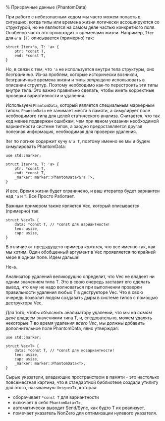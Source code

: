 % Призрачные данные (PhantomData)

При работе с небезопасным кодом мы часто можем попасть в ситуацию, когда типы
или времена жизни логически ассоциируются со структурой, но не являются на 
самом деле частью конкретного поля. Особенно часто это происходит с временами 
жизни. Например, `Iter` для  `&'a [T]` описывается (примерно) так:

```rust,ignore
struct Iter<'a, T: 'a> {
    ptr: *const T,
    end: *const T,
}
```

Но, в связи с тем, что `'a` не используется внутри тела структуры, оно
*безгранично*. Из-за проблем, которые исторически возникли, безграничные времена
жизни и типы *запрещено* использовать в описании структур. Поэтому необходимо
как-то перестроить эти типы внутри тела. Это важно правильно сделать,
чтобы иметь корректные проверки вариативности и удаления.

Используем `PhantomData`, который является специальным маркерным типом.
`PhantomData` не занимает места в памяти, а симулирует поле необходимого типа
для целей статического анализа. Считается, что так код менее подвержен ошибкам,
чем при явном указании необходимой вариантности системе типов, а заодно
предоставляется другая полезная информация, необходимая для проверки удаления.

Iter по логике содержит кучу `&'a T`, поэтому именно ее мы и будем
симулировать PhantomData:

```
use std::marker;

struct Iter<'a, T: 'a> {
    ptr: *const T,
    end: *const T,
    _marker: marker::PhantomData<&'a T>,
}
```

И все. Время жизни будет ограничено, и ваш итератор будет вариантен над `'a` и
`T`. Все Просто Работает.

Важным примером также является Vec, который описывается (примерно) так:

```
struct Vec<T> {
    data: *const T, // *const для вариантности!
    len: usize,
    cap: usize,
}
```

В отличие от предыдущего примера *кажется*, что все именно так, как мы хотим.
Один обобщенный аргумент в Vec проявляется по крайней мере в одном поле. Идем
дальше!

Не-а.

Анализатор удалений великодушно определит, что Vec<T> не владеет ни одним
значением типа T. Это в свою очередь заставит его сделать вывод, что ему не надо
волноваться при выполнении проверки правильности удаления любых T в
деструкторе Vec. Что в свою очередь позволит людям создавать дыры в системе 
типов с помощью деструктора Vec.

Для того, чтобы объяснить анализатору удалений, что мы *на самом деле* владеем
значениями типа T, и, следовательно, можем удалять некоторые T во время удаления
*всего Vec*, мы должны добавить дополнительное поле PhantomData, явно утверждая:

```
use std::marker;

struct Vec<T> {
    data: *const T, // *const для ковариантности!
    len: usize,
    cap: usize,
    _marker: marker::PhantomData<T>,
}
```

Сырые указатели, владеющие пространством в памяти - это настолько повсеместная
картина, что в стандартной библиотеке создали утилиту для этого, называемую
`Unique<T>`, которая:

* оборачивает `*const T` для вариантности
* включает в себя `PhantomData<T>`,
* автоматически выводит Send/Sync, как будто T их реализует,
* помечает указатель NonZero для оптимизации нулевого указателя.

